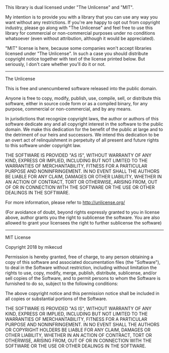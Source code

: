 This library is dual licensed under "The Unlicense" and "MIT". 

My intention is to provide you with a library that you can use any way 
you want without any restrictions. If you're are happy to opt out from 
copyright industry, please go along with "The Unlicense" and feel free
to use this library for commercial or non-commercial purposes under no
conditions whatsoever (even without attribution, although it would be
appreciated).

"MIT" license is here, because some companies won't accept libraries
licensed under "The Unlicense". In such a case you should distribute
copyright notice together with text of the license printed below. But
seriously, I don't care whether you'll do it or not.

----------------------------------------------------------------------

The Unlicense

This is free and unencumbered software released into the public domain.

Anyone is free to copy, modify, publish, use, compile, sell, or
distribute this software, either in source code form or as a compiled
binary, for any purpose, commercial or non-commercial, and by any
means.

In jurisdictions that recognize copyright laws, the author or authors
of this software dedicate any and all copyright interest in the
software to the public domain. We make this dedication for the benefit
of the public at large and to the detriment of our heirs and
successors. We intend this dedication to be an overt act of
relinquishment in perpetuity of all present and future rights to this
software under copyright law.

THE SOFTWARE IS PROVIDED "AS IS", WITHOUT WARRANTY OF ANY KIND,
EXPRESS OR IMPLIED, INCLUDING BUT NOT LIMITED TO THE WARRANTIES OF
MERCHANTABILITY, FITNESS FOR A PARTICULAR PURPOSE AND NONINFRINGEMENT.
IN NO EVENT SHALL THE AUTHORS BE LIABLE FOR ANY CLAIM, DAMAGES OR
OTHER LIABILITY, WHETHER IN AN ACTION OF CONTRACT, TORT OR OTHERWISE,
ARISING FROM, OUT OF OR IN CONNECTION WITH THE SOFTWARE OR THE USE OR
OTHER DEALINGS IN THE SOFTWARE.

For more information, please refer to <http://unlicense.org/>

(For avoidance of doubt, beyond rights expressly granted to you in 
license above, author grants you the right to sublicense the software.
You are also allowed to grant your licensees the right to further
sublicense the software)

----------------------------------------------------------------------

MIT License

Copyright 2018 by mikecud

Permission is hereby granted, free of charge, to any person obtaining 
a copy of this software and associated documentation files (the 
"Software"), to deal in the Software without restriction, including 
without limitation the rights to use, copy, modify, merge, publish, 
distribute, sublicense, and/or sell copies of the Software, and to 
permit persons to whom the Software is furnished to do so, subject to 
the following conditions:

The above copyright notice and this permission notice shall be included 
in all copies or substantial portions of the Software.

THE SOFTWARE IS PROVIDED "AS IS", WITHOUT WARRANTY OF ANY KIND, EXPRESS 
OR IMPLIED, INCLUDING BUT NOT LIMITED TO THE WARRANTIES OF 
MERCHANTABILITY, FITNESS FOR A PARTICULAR PURPOSE AND NONINFRINGEMENT. 
IN NO EVENT SHALL THE AUTHORS OR COPYRIGHT HOLDERS BE LIABLE FOR ANY 
CLAIM, DAMAGES OR OTHER LIABILITY, WHETHER IN AN ACTION OF CONTRACT, 
TORT OR OTHERWISE, ARISING FROM, OUT OF OR IN CONNECTION WITH THE 
SOFTWARE OR THE USE OR OTHER DEALINGS IN THE SOFTWARE.